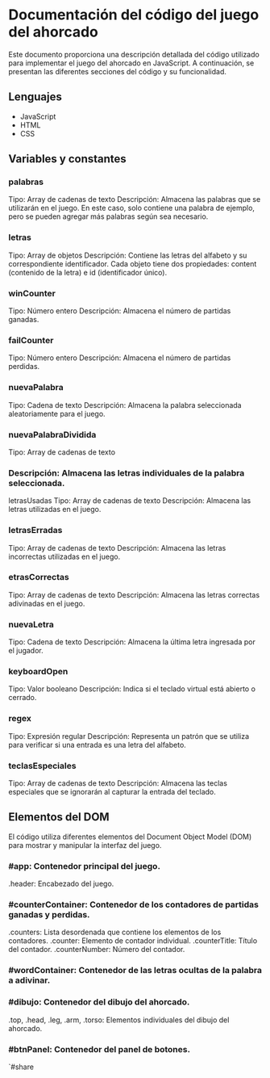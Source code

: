 # Documentación del código del juego del ahorcado
Este documento proporciona una descripción detallada del código utilizado para implementar el juego del ahorcado en JavaScript. A continuación, se presentan las diferentes secciones del código y su funcionalidad.

## Lenguajes 
* JavaScript
* HTML
* CSS

## Variables y constantes
### palabras
Tipo: Array de cadenas de texto
Descripción: Almacena las palabras que se utilizarán en el juego. En este caso, solo contiene una palabra de ejemplo, pero se pueden agregar más palabras según sea necesario.
### letras
Tipo: Array de objetos
Descripción: Contiene las letras del alfabeto y su correspondiente identificador. Cada objeto tiene dos propiedades: content (contenido de la letra) e id (identificador único).
### winCounter
Tipo: Número entero
Descripción: Almacena el número de partidas ganadas.
### failCounter
Tipo: Número entero
Descripción: Almacena el número de partidas perdidas.
### nuevaPalabra
Tipo: Cadena de texto
Descripción: Almacena la palabra seleccionada aleatoriamente para el juego.
### nuevaPalabraDividida
Tipo: Array de cadenas de texto
### Descripción: Almacena las letras individuales de la palabra seleccionada.
letrasUsadas
Tipo: Array de cadenas de texto
Descripción: Almacena las letras utilizadas en el juego.
### letrasErradas
Tipo: Array de cadenas de texto
Descripción: Almacena las letras incorrectas utilizadas en el juego.
### etrasCorrectas
Tipo: Array de cadenas de texto
Descripción: Almacena las letras correctas adivinadas en el juego.
### nuevaLetra
Tipo: Cadena de texto
Descripción: Almacena la última letra ingresada por el jugador.
### keyboardOpen
Tipo: Valor booleano
Descripción: Indica si el teclado virtual está abierto o cerrado.
### regex
Tipo: Expresión regular
Descripción: Representa un patrón que se utiliza para verificar si una entrada es una letra del alfabeto.
### teclasEspeciales
Tipo: Array de cadenas de texto
Descripción: Almacena las teclas especiales que se ignorarán al capturar la entrada del teclado.

## Elementos del DOM
El código utiliza diferentes elementos del Document Object Model (DOM) para mostrar y manipular la interfaz del juego.

### #app: Contenedor principal del juego.
.header: Encabezado del juego.
### #counterContainer: Contenedor de los contadores de partidas ganadas y perdidas.
.counters: Lista desordenada que contiene los elementos de los contadores.
.counter: Elemento de contador individual.
.counterTitle: Título del contador.
.counterNumber: Número del contador.
### #wordContainer: Contenedor de las letras ocultas de la palabra a adivinar.
### #dibujo: Contenedor del dibujo del ahorcado.
.top, .head, .leg, .arm, .torso: Elementos individuales del dibujo del ahorcado.
### #btnPanel: Contenedor del panel de botones.
`#share
